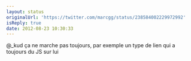 ```yaml
---
layout: status
originalUrl: 'https://twitter.com/marcgg/status/238584002229972992'
isReply: true
date: 2012-08-23 10:30:33
---
```


@_kud ça ne marche pas toujours, par exemple un type de lien qui a toujours du JS sur lui
